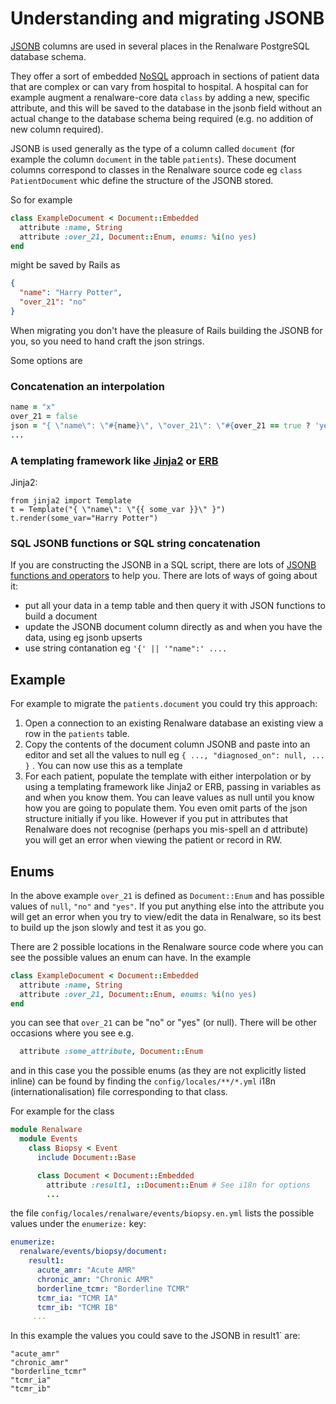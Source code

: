 # Understanding and migrating JSONB

[JSONB](https://www.postgresql.org/docs/9.4/datatype-json.html) columns are used in several places
in the Renalware PostgreSQL database schema.

They offer a sort of embedded [NoSQL](https://en.wikipedia.org/wiki/NoSQL)
approach in sections of patient data that are complex or
can vary from hospital to hospital. A hospital can for example augment a renalware-core data
`class` by adding a new, specific attribute, and this will be saved to the database in the jsonb
field without an actual change to the database schema being required (e.g. no addition of new
column required).

JSONB is used generally as the type of a column called `document` (for example the column
`document` in the table `patients`). These document columns correspond to classes in the
Renalware source code eg `class PatientDocument` whic define the structure of the JSONB stored.

So for example

```ruby
class ExampleDocument < Document::Embedded
  attribute :name, String
  attribute :over_21, Document::Enum, enums: %i(no yes)
end
```

might be saved by Rails as

```json
{
  "name": "Harry Potter",
  "over_21": "no"
}
```

When migrating you don't have the pleasure of Rails building the JSONB for you, so you need
to hand craft the json strings.

Some options are

### Concatenation an interpolation

```ruby
name = "x"
over_21 = false
json = "{ \"name\": \"#{name}\", \"over_21\": \"#{over_21 == true ? 'yes' : 'no'}\" }"
...
```

### A templating framework like [Jinja2](http://jinja.pocoo.org/) or [ERB](https://ruby-doc.org/stdlib-2.6.3/libdoc/erb/rdoc/ERB.html)

Jinja2:
```
from jinja2 import Template
t = Template("{ \"name\": \"{{ some_var }}\" }")
t.render(some_var="Harry Potter")
```

### SQL JSONB functions or SQL string concatenation

If you are constructing the JSONB in a SQL script, there are lots of
[JSONB functions and operators](https://www.postgresql.org/docs/9.5/functions-json.html)
to help you. There are lots of ways of going about it:
- put all your data in a temp table and then query it with JSON functions to build a document
- update the JSONB document column directly as and when you have the data, using eg jsonb upserts
- use string contanation eg ` '{' || '"name":' .... `


## Example

For example to migrate the `patients.document` you could try this approach:

1. Open a connection to an existing Renalware database an existing view a row in the `patients` table.
2. Copy the contents of the document column JSONB and paste into an editor and set all the values to
   null eg `{ ..., "diagnosed_on": null, ... }` . You can now use this as a template
3. For each patient, populate the template with either interpolation
   or by using a templating framework like Jinja2 or ERB, passing in variables as and when you know
   them.
   You can leave values as null until you know how you are going to populate them.
   You even omit parts of the json structure initially if you like.
   However if you put in attributes that Renalware does not recognise (perhaps you mis-spell an d
   attribute) you will get an error when viewing the patient or record in RW.

## Enums

In the above example `over_21` is defined as `Document::Enum` and has possible values of `null`,
`"no"` and `"yes"`. If you put anything else into the attribute you will get an error when you try
to view/edit the data in Renalware, so its best to build up the json slowly and test it as you go.

There are 2 possible locations in the Renalware source code where you can see the possible values
an enum can have. In the example

```ruby
class ExampleDocument < Document::Embedded
  attribute :name, String
  attribute :over_21, Document::Enum, enums: %i(no yes)
end
```

you can see that `over_21` can be "no" or "yes" (or null).
There will be other occasions where you see e.g.

```ruby
  attribute :some_attribute, Document::Enum
```

and in this case you the possible enums (as they are not explicitly listed inline) can be
found by finding the `config/locales/**/*.yml` i18n (internationalisation) file corresponding to
that class.

For example for the class

```ruby
module Renalware
  module Events
    class Biopsy < Event
      include Document::Base

      class Document < Document::Embedded
        attribute :result1, ::Document::Enum # See i18n for options
        ...
```

the file `config/locales/renalware/events/biopsy.en.yml` lists the possible values under the
`enumerize:` key:

```yml
enumerize:
  renalware/events/biopsy/document:
    result1:
      acute_amr: "Acute AMR"
      chronic_amr: "Chronic AMR"
      borderline_tcmr: "Borderline TCMR"
      tcmr_ia: "TCMR IA"
      tcmr_ib: "TCMR IB"
     ...
```

In this example the values you could save to the JSONB in result1` are:

```
"acute_amr"
"chronic_amr"
"borderline_tcmr"
"tcmr_ia"
"tcmr_ib"
```

